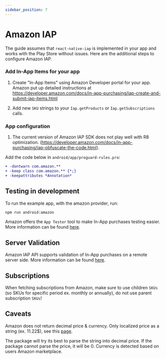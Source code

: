 ```yaml
---
sidebar_position: 7
---
```


# Amazon IAP

The guide assumes that `react-native-iap` is implemented in your app and works with the Play Store without issues. Here are the additional steps to configure Amazon IAP.

### Add In-App Items for your app

1. Create "In-App Items" using Amazon Developer portal for your app. Amazon put up detailed instructions at https://developer.amazon.com/docs/in-app-purchasing/iap-create-and-submit-iap-items.html

2. Add new `SKU` strings to your `Iap.getProducts` or `Iap.getSubscriptions` calls.

### App configuration

1. The current version of Amazon IAP SDK does not play well with R8 optimization. (https://developer.amazon.com/docs/in-app-purchasing/iap-obfuscate-the-code.html).

Add the code below in `android/app/proguard-rules.pro`:

```diff
+ -dontwarn com.amazon.**
+ -keep class com.amazon.** {*;}
+ -keepattributes *Annotation*
```

## Testing in development

To run the example app, with the amazon provider, run:

```bash npm2yarn
npm run android:amazon
```

Amazon offers the `App Tester` tool to make In-App purchases testing easier. More information can be found [here](https://developer.amazon.com/docs/in-app-purchasing/iap-app-tester-user-guide.html).

## Server Validation

Amazon IAP API supports validation of In-App purchases on a remote server side. More information can be found [here](https://developer.amazon.com/docs/in-app-purchasing/iap-rvs-for-android-apps.html).

## Subscriptions

When fetching subscriptions from Amazon, make sure to use children `SKUs` (so SKUs for specific period ex. monthly or annually), do not use parent subscription `SKUs`!

## Caveats

Amazon does not return decimal price & currency. Only localized price as a string (ex. 11.22$), see this [page](https://forums.developer.amazon.com/answers/234257/view.html).

The package will try its best to parse the string into decimal price. If the package cannot parse the price, it will be 0. Currency is detected based on users Amazon marketplace.
